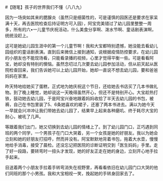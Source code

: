 #【随笔】孩子的世界我们不懂（八八九）

因为一场突如其来的腮腺炎（虽然只是细菌性的，可是谨慎的园医还是要求在家呆满十天，再去医院检查后持证明方可入园），阿宝完美错过了幼儿园里整整一周多，所有的六•一儿童节庆祝活动，什么美食分享啊、泼水节啊、童话剧表演啊，统统没赶上。

这可是她幼儿园生涯中的第一个儿童节啊！我和大宝都特别遗憾，她没能去看幼儿园组织的童话剧表演。直到后来微信上接到通知，说根据疫情防控要求，在幼儿园的小朋友也不能现场看，只能看录播的视频，心里才觉得平衡一些。可是看看阿宝，她却没有特别的懊恼。虽然念叨过几次要去幼儿园参加活动，但从前天起从医院检查回来，我们告诉她可以上幼儿园开始，她却一直说不想去幼儿园，要和爸爸妈妈在家里。

昨天特地给她买了蛋糕，正式地为她庆祝这个节日，还给她去书店买了几本书做礼物。到了晚上睡觉，她却说这一天晚得虽然开心，但还不是特别开心。大宝趁热打铁，鼓动她去幼儿园，于是阿宝兴奋地跟着妈妈收拾了半天去幼儿园的书包，被褥，自己在书包里装了5、6条她喜欢的裙子，还塞了两本书进去。满以为她今天一早就会兴冲冲让我们带她去幼儿园了，结果早上起来各种磨叽、终于耗尽大宝的耐心，被吼了几声。

等跟着我们出门，她又切换到去幼儿园的情绪上了。到了幼儿园门口，正巧遇到同班的两个同学，一个男孩子在门口大哭着，另一个女孩是她的好朋友。我以为她会立刻和她的好朋友打招呼，然而并没有。阿宝默默地背着书包，拖着大水壶，慢慢地给手消毒，接受了晨检。还没忘记把医院的诊断证明交到「医生妈妈」手里。走了好一段路，要转弯时一扭头才发现，她的好友正走在她的身边，立刻开心地手拉手起来。

目送着两个小朋友手拉着手转弯消失在视野里，再看看依旧在幼儿园门口大哭的他们同班的那个小男孩。我和大宝相视一笑，挽起她的手转身回家去了。